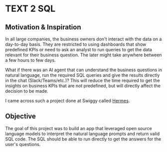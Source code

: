 # TEXT 2 SQL

## Motivation & Inspiration

In all large companies, the business owners don't interact with the data on a day-to-day basis. They are restricted to using dashboards that show predefined KPIs or need to ask an analyst to run queries to get the data relevant for their business question. The later might take anywhere between a few hours to few days.

What if there was an AI agent that can understand the business questions in natural language, run the required SQL queries and give the results directly in the chat (Slack/Teams/etc.)? This will reduce the time required to get the insights on business KPIs that are not predefined, but will directly affect the decision to be made.

I came across such a project done at Swiggy called [Hermes](https://bytes.swiggy.com/hermes-a-text-to-sql-solution-at-swiggy-81573fb4fb6e).

## Objective

The goal of this project was to build an app that leveraged open source language models to interpret the natural language prompts and return valid SQL code. The SQL should be able to run directly to get the answers for the user's questions.
